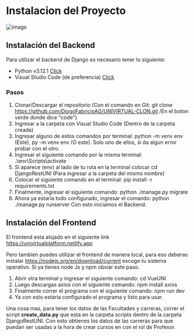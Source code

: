 # Instalacion del Proyecto
![image](https://github.com/DiogoFabricioAG/UNIVIRTUAL-CLON/assets/126220077/61032a5b-1f6e-4a81-a982-1aee0a52e946)
## Instalación del Backend
Para utilizar el backend de Django es necesario tener lo siguiente:
- Python v3.12.1 [Click](https://www.python.org/downloads/release/python-3121/)
- Visual Studio Code (de preferencia) [Click](https://code.visualstudio.com)
### Pasos
1. Clonar/Descargar el repositorio (Con el comando en Git: git clone https://github.com/DiogoFabricioAG/UNIVIRTUAL-CLON.git /En el boton verde donde dice "code")
2. Ingresar a la carpeta con Visual Studio Code (Dentro de la carpeta creada)
3. Ingresar alguno de estos comandos por terminal: python -m venv env (Este), py -m venv env (O este). Solo uno de ellos, si da algun error probar con el otro.
4. Ingresar el siguiente comando por la misma terminal: .\env\Scripts\activate
5. Si aparece (env) al lado de tu ruta en la terminal colocar cd DjangoRestUNI (Para ingresar a la carpeta del mismo nombre)
6. Colocar el siguiente comando en el terminal: pip install -r requirements.txt
7. Finalmente, ingresar el siguiente comando: python ./manage.py migrate
8. Ahora ya estaria todo configurado, ingresar el comando: python ./manage.py runserver
Con esto iniciamos el Backend.

## Instalación del Frontend
El frontend esta alojado en el siguiente link https://univirtualplatform.netlify.app

Pero tambien puedes utilizar el frontend de manera local, para eso deberas instalar https://nodejs.org/en/download/current escoge tu sistema operativo. Si ya tienes node Js y npm obviar este paso.
1. Abrir otra terminal y ingresar el siguiente comando: cd VueUNI
2. Luego descargas axios con el siguiente comando: npm install axios
3. Finalmente correr el programa con el siguiente comando: npm run dev
4. Ya con esto estaria configurado el programa y listo para usar.

Una cosa mas, para tener los datos de las Facultades y carreras, correr el script **create_data.py** que esta en la carpeta scripts dentro de la carpeta DjangoRestUNI. Con esto obtienes los datos de las carreras para que puedan ser usadas a la hora de crear cursos en con el rol de Profesor.
